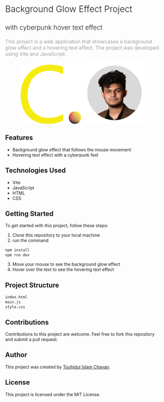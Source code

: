 #
<h1 style="font-weight: 300;">Background Glow Effect Project</h1>
<h2 style="font-weight: 300;">with cyberpunk hover text effect</h2>


### <span style="color: #888; font-weight: 300;">This project is a web application that showcases a background glow effect and a hovering text effect. The project was developed using Vite and JavaScript.</span>

<p align="center">
  <img width="200" src="/src/assets/C.G.png" alt="CHNsLogo">
  <img width="200" src="/src/assets/chayan.png" alt="CHNsImage">
</p>

## Features

- Background glow effect that follows the mouse movement
- Hovering text effect with a cyberpunk feel

## Technologies Used

- Vite
- JavaScript
- HTML
- CSS

## Getting Started

To get started with this project, follow these steps:

1. Clone this repository to your local machine
2. run the command

```
npm install
npm run dev
```

3. Move your mouse to see the background glow effect
4. Hover over the text to see the hovering text effect

## Project Structure

```
index.html
main.js
style.css
```

## Contributions

Contributions to this project are welcome. Feel free to fork this repository and submit a pull request.

## Author

This project was created by [Touhidul Islam Chayan](https://github.com/CHNsPart).

## License

This project is licensed under the MIT License.
